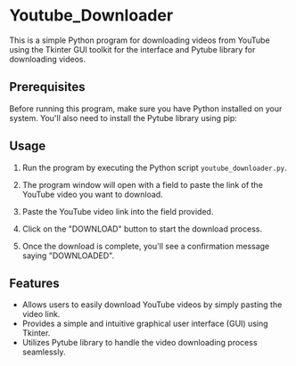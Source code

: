 # Youtube_Downloader

This is a simple Python program for downloading videos from YouTube using the Tkinter GUI toolkit for the interface and Pytube library for downloading videos.

## Prerequisites

Before running this program, make sure you have Python installed on your system. You'll also need to install the Pytube library using pip:

## Usage

1. Run the program by executing the Python script `youtube_downloader.py`.

2. The program window will open with a field to paste the link of the YouTube video you want to download.

3. Paste the YouTube video link into the field provided.

4. Click on the "DOWNLOAD" button to start the download process.

5. Once the download is complete, you'll see a confirmation message saying "DOWNLOADED".

## Features

- Allows users to easily download YouTube videos by simply pasting the video link.
- Provides a simple and intuitive graphical user interface (GUI) using Tkinter.
- Utilizes Pytube library to handle the video downloading process seamlessly.
